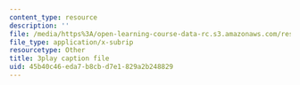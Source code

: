 ```yaml
---
content_type: resource
description: ''
file: /media/https%3A/open-learning-course-data-rc.s3.amazonaws.com/res-6-012-introduction-to-probability-spring-2018/45b40c46eda7b8cbd7e1829a2b248829_eXf2Zak-s0o.srt
file_type: application/x-subrip
resourcetype: Other
title: 3play caption file
uid: 45b40c46-eda7-b8cb-d7e1-829a2b248829
---
```

